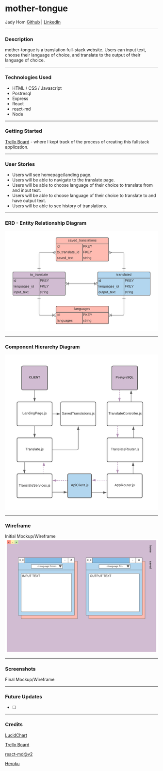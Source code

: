 # mother-tongue

Jady Hom [Github](https://github.com/jadyhome) | [LinkedIn](www.linkedin.com/in/jadyhom)

---

### Description

mother-tongue is a translation full-stack website. Users can input text, choose their language of choice, and translate to the output of their language of choice.

---

### Technologies Used

- HTML / CSS / Javascript
- Postresql
- Express
- React
- react-md
- Node

---

### Getting Started

[Trello Board](https://trello.com/b/Jw1J1RK4/mother-tongue) - where I kept track of the process of creating this fullstack application.

---

### User Stories

- Users will see homepage/landing page.
- Users will be able to navigate to the translate page.
- Users will be able to choose language of their choice to translate from and input text.
- Users will be able to choose language of their choice to translate to and have output text.
- Users will be able to see history of translations.
---

### ERD - Entity Relationship Diagram

![ERD](assets/init_erd.png)

---

### Component Hierarchy Diagram

![Component Hierarchy Diagram](assets/init_components.png)

---

### Wireframe

Initial Mockup/Wireframe
![Initial Mockup](assets/init_wireframe.png)

---

### Screenshots

Final Mockup/Wireframe

---

### Future Updates

- [ ] 

---

### Credits

[LucidChart](https://www.lucidchart.com/)

[Trello Board](trello.com)

[react-md@v2](https://react-md.dev/)

[Heroku](https://www.heroku.com/)
